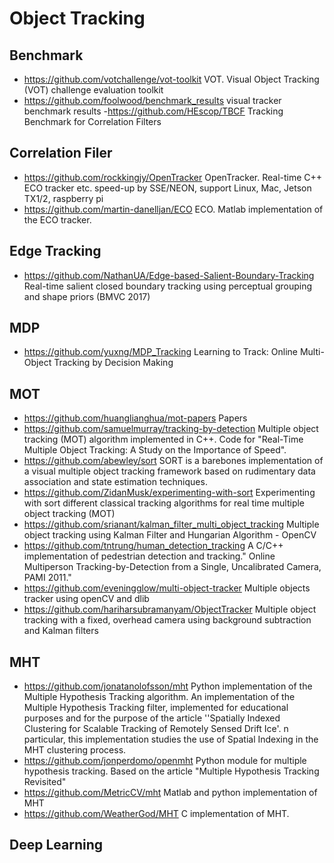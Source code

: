 # Object Tracking

## Benchmark 
- https://github.com/votchallenge/vot-toolkit
VOT. Visual Object Tracking (VOT) challenge evaluation toolkit
- https://github.com/foolwood/benchmark_results
visual tracker benchmark results
-https://github.com/HEscop/TBCF
Tracking Benchmark for Correlation Filters

## Correlation Filer
- https://github.com/rockkingjy/OpenTracker
OpenTracker. Real-time C++ ECO tracker etc. speed-up by SSE/NEON, support Linux, Mac, Jetson TX1/2, raspberry pi
- https://github.com/martin-danelljan/ECO
ECO. Matlab implementation of the ECO tracker.

## Edge Tracking
- https://github.com/NathanUA/Edge-based-Salient-Boundary-Tracking
Real-time salient closed boundary tracking using perceptual grouping and shape priors (BMVC 2017)

## MDP
- https://github.com/yuxng/MDP_Tracking
Learning to Track: Online Multi-Object Tracking by Decision Making

## MOT
- https://github.com/huanglianghua/mot-papers
Papers
- https://github.com/samuelmurray/tracking-by-detection
Multiple object tracking (MOT) algorithm implemented in C++. Code for "Real-Time Multiple Object Tracking: A Study on the Importance of Speed".
- https://github.com/abewley/sort
SORT is a barebones implementation of a visual multiple object tracking framework based on rudimentary data association and state estimation techniques.
- https://github.com/ZidanMusk/experimenting-with-sort
Experimenting with sort different classical tracking algorithms for real time multiple object tracking (MOT)
- https://github.com/srianant/kalman_filter_multi_object_tracking
Multiple object tracking using Kalman Filter and Hungarian Algorithm - OpenCV
- https://github.com/tntrung/human_detection_tracking
A C/C++ implementation of pedestrian detection and tracking." Online Multiperson Tracking-by-Detection from a Single, Uncalibrated Camera, PAMI 2011."
- https://github.com/eveningglow/multi-object-tracker
Multiple objects tracker using openCV and dlib
- https://github.com/hariharsubramanyam/ObjectTracker
Multiple object tracking with a fixed, overhead camera using background subtraction and Kalman filters

## MHT
- https://github.com/jonatanolofsson/mht
Python implementation of the Multiple Hypothesis Tracking algorithm. An implementation of the Multiple Hypothesis Tracking filter, implemented for educational purposes and for the purpose of the article ''Spatially Indexed Clustering for Scalable Tracking of Remotely Sensed Drift Ice'. n particular, this implementation studies the use of Spatial Indexing in the MHT clustering process.
- https://github.com/jonperdomo/openmht
Python module for multiple hypothesis tracking. Based on the article "Multiple Hypothesis Tracking Revisited"
- https://github.com/MetricCV/mht
Matlab and python implementation of MHT
- https://github.com/WeatherGod/MHT
C implementation of MHT.


## Deep Learning
